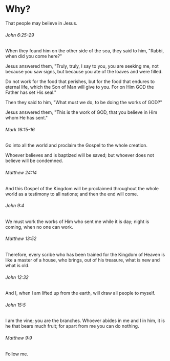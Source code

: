 # Why?

That people may believe in Jesus.

###### John 6:25-29

When they found him on the other side of the sea, they said to him, "Rabbi, when did you come here?"

Jesus answered them, "Truly, truly, I say to you, you are seeking me, not because you saw signs, but because you ate of the loaves and were filled.

Do not work for the food that perishes, but for the food that endures to eternal life, which the Son of Man will give to you. For on Him GOD the Father has set His seal."

Then they said to him, "What must we do, to be doing the works of GOD?"

Jesus answered them, "This is the work of GOD, that you believe in Him whom He has sent."

###### Mark 16:15-16

Go into all the world and proclaim the Gospel to the whole creation.

Whoever believes and is baptized will be saved; but whoever does not believe will be condemned.

###### Matthew 24:14

And this Gospel of the Kingdom will be proclaimed throughout the whole world as a testimony to all nations; and then the end will come.

###### John 9:4

We must work the works of Him who sent me while it is day; night is coming, when no one can work.

###### Matthew 13:52

Therefore, every scribe who has been trained for the Kingdom of Heaven is like a master of a house, who brings, out of his treasure, what is new and what is old.

###### John 12:32

And I, when I am lifted up from the earth, will draw all people to myself.

###### John 15:5

I am the vine; you are the branches. Whoever abides in me and I in him, it is he that bears much fruit; for apart from me you can do nothing.

###### Matthew 9:9

Follow me.

